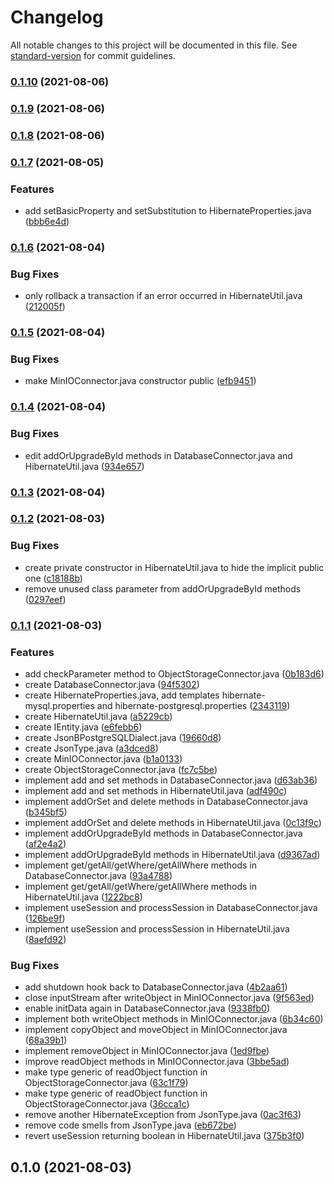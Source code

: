 # Changelog

All notable changes to this project will be documented in this file. See [standard-version](https://github.com/conventional-changelog/standard-version) for commit guidelines.

### [0.1.10](https://github.com/Panzer1119/CJP-Database/compare/v0.1.9...v0.1.10) (2021-08-06)

### [0.1.9](https://github.com/Panzer1119/CJP-Database/compare/v0.1.8...v0.1.9) (2021-08-06)

### [0.1.8](https://github.com/Panzer1119/CJP-Database/compare/v0.1.7...v0.1.8) (2021-08-06)

### [0.1.7](https://github.com/Panzer1119/CJP-Database/compare/v0.1.6...v0.1.7) (2021-08-05)


### Features

* add setBasicProperty and setSubstitution to HibernateProperties.java ([bbb6e4d](https://github.com/Panzer1119/CJP-Database/commit/bbb6e4d5ebb062a2c2a5b1775449ab4e6c0e9b6b))

### [0.1.6](https://github.com/Panzer1119/CJP-Database/compare/v0.1.5...v0.1.6) (2021-08-04)


### Bug Fixes

* only rollback a transaction if an error occurred in HibernateUtil.java ([212005f](https://github.com/Panzer1119/CJP-Database/commit/212005f0db54bf37470e7d1eec2d7410d09649e0))

### [0.1.5](https://github.com/Panzer1119/CJP-Database/compare/v0.1.4...v0.1.5) (2021-08-04)


### Bug Fixes

* make MinIOConnector.java constructor public ([efb9451](https://github.com/Panzer1119/CJP-Database/commit/efb94519e5af2db6b8ce2abe570d5ea8f56db9ca))

### [0.1.4](https://github.com/Panzer1119/CJP-Database/compare/v0.1.3...v0.1.4) (2021-08-04)


### Bug Fixes

* edit addOrUpgradeById methods in DatabaseConnector.java and HibernateUtil.java ([934e657](https://github.com/Panzer1119/CJP-Database/commit/934e657ab3c17e6ec1e477147bd52074245c0619))

### [0.1.3](https://github.com/Panzer1119/CJP-Database/compare/v0.1.2...v0.1.3) (2021-08-04)

### [0.1.2](https://github.com/Panzer1119/CJP-Database/compare/v0.1.1...v0.1.2) (2021-08-03)


### Bug Fixes

* create private constructor in HibernateUtil.java to hide the implicit public one ([c18188b](https://github.com/Panzer1119/CJP-Database/commit/c18188b30f970393c436f46a2ef80fddc2b927fe))
* remove unused class parameter from addOrUpgradeById methods ([0297eef](https://github.com/Panzer1119/CJP-Database/commit/0297eef56a215ee01515f2373545a90fcafa73cf))

### [0.1.1](https://github.com/Panzer1119/CJP-Database/compare/v0.1.0...v0.1.1) (2021-08-03)


### Features

* add checkParameter method to ObjectStorageConnector.java ([0b183d6](https://github.com/Panzer1119/CJP-Database/commit/0b183d6116f1e8c49680e47d075dcbf4600f5dea))
* create DatabaseConnector.java ([94f5302](https://github.com/Panzer1119/CJP-Database/commit/94f5302dbc065d41de53926ec1e4f746a8d044e1))
* create HibernateProperties.java, add templates hibernate-mysql.properties and hibernate-postgresql.properties ([2343119](https://github.com/Panzer1119/CJP-Database/commit/23431198ad367a6f8d37c9eb42f335ec3c20084c))
* create HibernateUtil.java ([a5229cb](https://github.com/Panzer1119/CJP-Database/commit/a5229cb99fec344ab00b8d22fee69a872004a567))
* create IEntity.java ([e6febb6](https://github.com/Panzer1119/CJP-Database/commit/e6febb68dfebe06d93e747492a2d91d125656198))
* create JsonBPostgreSQLDialect.java ([19660d8](https://github.com/Panzer1119/CJP-Database/commit/19660d8119787ab4fd2b472ebd930f407e0e9f4c))
* create JsonType.java ([a3dced8](https://github.com/Panzer1119/CJP-Database/commit/a3dced87c8b6cbcd4e59e6c384a8b8cab9ba414d))
* create MinIOConnector.java ([b1a0133](https://github.com/Panzer1119/CJP-Database/commit/b1a0133e879cf69e27decee1a89da8e9df2b1be6))
* create ObjectStorageConnector.java ([fc7c5be](https://github.com/Panzer1119/CJP-Database/commit/fc7c5be5d1d32efcf0533516de7a8dcd2ed70600))
* implement add and set methods in DatabaseConnector.java ([d63ab36](https://github.com/Panzer1119/CJP-Database/commit/d63ab36085a1b5c560eaa8baedeebc670f5c3f93))
* implement add and set methods in HibernateUtil.java ([adf490c](https://github.com/Panzer1119/CJP-Database/commit/adf490cbabfe71a2a6f9e6ee1f434f608bcff904))
* implement addOrSet and delete methods in DatabaseConnector.java ([b345bf5](https://github.com/Panzer1119/CJP-Database/commit/b345bf57d866d4455e19b398ffe8555c13a3e8fe))
* implement addOrSet and delete methods in HibernateUtil.java ([0c13f9c](https://github.com/Panzer1119/CJP-Database/commit/0c13f9ce842efb3787475cc060585cfff9268f7a))
* implement addOrUpgradeById methods in DatabaseConnector.java ([af2e4a2](https://github.com/Panzer1119/CJP-Database/commit/af2e4a225f6a931cc4917e3100177b33721f9d95))
* implement addOrUpgradeById methods in HibernateUtil.java ([d9367ad](https://github.com/Panzer1119/CJP-Database/commit/d9367ad7b6455afd405e8e695b27a465f71d9671))
* implement get/getAll/getWhere/getAllWhere methods in DatabaseConnector.java ([93a4788](https://github.com/Panzer1119/CJP-Database/commit/93a4788c8f252945907bb4b847e5f5738d342e7a))
* implement get/getAll/getWhere/getAllWhere methods in HibernateUtil.java ([1222bc8](https://github.com/Panzer1119/CJP-Database/commit/1222bc8848aa2a1a7a333d453bc85517afeffe54))
* implement useSession and processSession in DatabaseConnector.java ([126be9f](https://github.com/Panzer1119/CJP-Database/commit/126be9f2ecbaf0689fdbefd591a0ab61fa622f66))
* implement useSession and processSession in HibernateUtil.java ([8aefd92](https://github.com/Panzer1119/CJP-Database/commit/8aefd92e9486f458e6b9354f0b0711768140b4c7))


### Bug Fixes

* add shutdown hook back to DatabaseConnector.java ([4b2aa61](https://github.com/Panzer1119/CJP-Database/commit/4b2aa61c0afe1ea2e283642de7f00b56966ded9b))
* close inputStream after writeObject in MinIOConnector.java ([9f563ed](https://github.com/Panzer1119/CJP-Database/commit/9f563eda80e78b7a26beda0f44074c5ac80564b7))
* enable initData again in DatabaseConnector.java ([9338fb0](https://github.com/Panzer1119/CJP-Database/commit/9338fb026d0c9cf9ad4133a4da528f8d2c53f7ab))
* implement both writeObject methods in MinIOConnector.java ([6b34c60](https://github.com/Panzer1119/CJP-Database/commit/6b34c609a4902c3872299076214a223d7fd3c93b))
* implement copyObject and moveObject in MinIOConnector.java ([68a39b1](https://github.com/Panzer1119/CJP-Database/commit/68a39b1bdfe4c1044f989bbede2c1586192d8ed9))
* implement removeObject in MinIOConnector.java ([1ed9fbe](https://github.com/Panzer1119/CJP-Database/commit/1ed9fbec65881d3958417abec2ca00d3b45cbef0))
* improve readObject methods in MinIOConnector.java ([3bbe5ad](https://github.com/Panzer1119/CJP-Database/commit/3bbe5ad9f741936a27cc02f8e80f9665896cb540))
* make type generic of readObject function in ObjectStorageConnector.java ([63c1f79](https://github.com/Panzer1119/CJP-Database/commit/63c1f799926bf0908edf309174e398e99f386f6e))
* make type generic of readObject function in ObjectStorageConnector.java ([36cca1c](https://github.com/Panzer1119/CJP-Database/commit/36cca1cac6e507de6fcb2b4d351079e518d1a610))
* remove another HibernateException from JsonType.java ([0ac3f63](https://github.com/Panzer1119/CJP-Database/commit/0ac3f63944b613f7732fd708b540045a944420b0))
* remove code smells from JsonType.java ([eb672be](https://github.com/Panzer1119/CJP-Database/commit/eb672be6f71b74d34ae3e5ae0511f752b730f970))
* revert useSession returning boolean in HibernateUtil.java ([375b3f0](https://github.com/Panzer1119/CJP-Database/commit/375b3f04a85e8c9c921aeef177fd367284c03318))

## 0.1.0 (2021-08-03)

